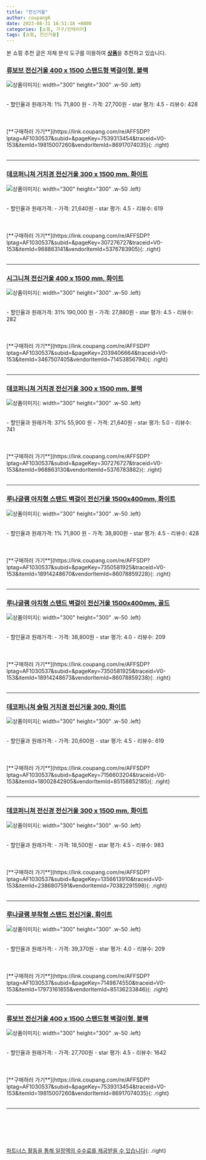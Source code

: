 ```yaml
---
title: "전신거울"
author: coupang6
date: 2023-08-31 16:51:18 +0800
categories: [쇼핑, 가구/인테리어]
tags: [쇼핑, 전신거울]
---
```


본 쇼핑 추천 글은 자체 분석 도구를 이용하여 [**상품**](https://link.coupang.com/a/bao1ui)을 추천하고 있습니다.

### [류보브 전신거울 400 x 1500 스탠드형 벽걸이형, 블랙](https://link.coupang.com/re/AFFSDP?lptag=AF1030537&subid=&pageKey=7539313454&traceid=V0-153&itemId=19815007260&vendorItemId=86917074035)

![상품이미지](https://thumbnail6.coupangcdn.com/thumbnails/remote/230x230ex/image/vendor_inventory/ccbc/60ac073316b6ddca2c3933e5bf3b48fb9d7e82f1c0ac4c99102a40d978a8.png){: width="300" height="300" .w-50 .left}


<br>
- 할인율과 원래가격: 1%  71,800   원
- 가격: 27,700원
- star 평가: 4.5
- 리뷰수: 428
<br>
<br>
<br>
<br>
[**구매하러 가기**](https://link.coupang.com/re/AFFSDP?lptag=AF1030537&subid=&pageKey=7539313454&traceid=V0-153&itemId=19815007260&vendorItemId=86917074035){: .right}
<br>
<br>

---

### [데코퍼니쳐 거치경 전신거울 300 x 1500 mm, 화이트](https://link.coupang.com/re/AFFSDP?lptag=AF1030537&subid=&pageKey=307276727&traceid=V0-153&itemId=968863141&vendorItemId=5376783905)

![상품이미지](https://thumbnail7.coupangcdn.com/thumbnails/remote/230x230ex/image/retail/images/1053087358721209-b2f2b9af-68bf-4d78-8303-c0da281cacac.jpg){: width="300" height="300" .w-50 .left}


<br>
- 할인율과 원래가격: 
- 가격: 21,640원
- star 평가: 4.5
- 리뷰수: 619
<br>
<br>
<br>
<br>
[**구매하러 가기**](https://link.coupang.com/re/AFFSDP?lptag=AF1030537&subid=&pageKey=307276727&traceid=V0-153&itemId=968863141&vendorItemId=5376783905){: .right}
<br>
<br>

---

### [시그니쳐 전신거울 400 x 1500 mm, 화이트](https://link.coupang.com/re/AFFSDP?lptag=AF1030537&subid=&pageKey=2039406664&traceid=V0-153&itemId=3467507405&vendorItemId=71453856794)

![상품이미지](https://thumbnail7.coupangcdn.com/thumbnails/remote/230x230ex/image/retail/images/2414697754774451-03d8e537-f3a9-4817-9e78-6d103791d813.jpg){: width="300" height="300" .w-50 .left}


<br>
- 할인율과 원래가격: 31%  190,000   원
- 가격: 27,880원
- star 평가: 4.5
- 리뷰수: 282
<br>
<br>
<br>
<br>
[**구매하러 가기**](https://link.coupang.com/re/AFFSDP?lptag=AF1030537&subid=&pageKey=2039406664&traceid=V0-153&itemId=3467507405&vendorItemId=71453856794){: .right}
<br>
<br>

---

### [데코퍼니쳐 거치경 전신거울 300 x 1500 mm, 블랙](https://link.coupang.com/re/AFFSDP?lptag=AF1030537&subid=&pageKey=307276727&traceid=V0-153&itemId=968863130&vendorItemId=5376783882)

![상품이미지](https://thumbnail10.coupangcdn.com/thumbnails/remote/230x230ex/image/retail/images/2442174832935540-750ac9cf-d841-427e-8dcb-6f9915f385c9.jpg){: width="300" height="300" .w-50 .left}


<br>
- 할인율과 원래가격: 37%  55,900   원
- 가격: 21,640원
- star 평가: 5.0
- 리뷰수: 741
<br>
<br>
<br>
<br>
[**구매하러 가기**](https://link.coupang.com/re/AFFSDP?lptag=AF1030537&subid=&pageKey=307276727&traceid=V0-153&itemId=968863130&vendorItemId=5376783882){: .right}
<br>
<br>

---

### [루나글램 아치형 스탠드 벽걸이 전신거울 1500x400mm, 화이트](https://link.coupang.com/re/AFFSDP?lptag=AF1030537&subid=&pageKey=7350581925&traceid=V0-153&itemId=18914248670&vendorItemId=86078859228)

![상품이미지](https://thumbnail9.coupangcdn.com/thumbnails/remote/230x230ex/image/vendor_inventory/7db1/b0093481eff13f2393925d8f16f99591d58a71c6bff8d616d6f31f0c60ff.png){: width="300" height="300" .w-50 .left}


<br>
- 할인율과 원래가격: 1%  71,800   원
- 가격: 38,800원
- star 평가: 4.5
- 리뷰수: 428
<br>
<br>
<br>
<br>
[**구매하러 가기**](https://link.coupang.com/re/AFFSDP?lptag=AF1030537&subid=&pageKey=7350581925&traceid=V0-153&itemId=18914248670&vendorItemId=86078859228){: .right}
<br>
<br>

---

### [루나글램 아치형 스탠드 벽걸이 전신거울 1500x400mm, 골드](https://link.coupang.com/re/AFFSDP?lptag=AF1030537&subid=&pageKey=7350581925&traceid=V0-153&itemId=18914248673&vendorItemId=86078859238)

![상품이미지](https://thumbnail10.coupangcdn.com/thumbnails/remote/230x230ex/image/vendor_inventory/eb77/6129642e17f47c1fa627af25688a0e1aeced3abb2db95fac9e499de20adf.png){: width="300" height="300" .w-50 .left}


<br>
- 할인율과 원래가격: 
- 가격: 38,800원
- star 평가: 4.0
- 리뷰수: 209
<br>
<br>
<br>
<br>
[**구매하러 가기**](https://link.coupang.com/re/AFFSDP?lptag=AF1030537&subid=&pageKey=7350581925&traceid=V0-153&itemId=18914248673&vendorItemId=86078859238){: .right}
<br>
<br>

---

### [데코퍼니쳐 슬림 거치경 전신거울 300, 화이트](https://link.coupang.com/re/AFFSDP?lptag=AF1030537&subid=&pageKey=7156603204&traceid=V0-153&itemId=18002842905&vendorItemId=85158852185)

![상품이미지](https://thumbnail6.coupangcdn.com/thumbnails/remote/230x230ex/image/retail/images/1710438088725595-53907b31-f095-457b-8d50-908d85397178.jpg){: width="300" height="300" .w-50 .left}


<br>
- 할인율과 원래가격: 
- 가격: 20,600원
- star 평가: 4.5
- 리뷰수: 619
<br>
<br>
<br>
<br>
[**구매하러 가기**](https://link.coupang.com/re/AFFSDP?lptag=AF1030537&subid=&pageKey=7156603204&traceid=V0-153&itemId=18002842905&vendorItemId=85158852185){: .right}
<br>
<br>

---

### [데코퍼니쳐 전신경 전신거울 300 x 1500 mm, 화이트](https://link.coupang.com/re/AFFSDP?lptag=AF1030537&subid=&pageKey=1356613910&traceid=V0-153&itemId=2386807591&vendorItemId=70382291598)

![상품이미지](https://thumbnail7.coupangcdn.com/thumbnails/remote/230x230ex/image/retail/images/2533010046918729-e70207c3-6cbe-4c16-bd21-281bb3cb6bd2.jpg){: width="300" height="300" .w-50 .left}


<br>
- 할인율과 원래가격: 
- 가격: 18,500원
- star 평가: 4.5
- 리뷰수: 983
<br>
<br>
<br>
<br>
[**구매하러 가기**](https://link.coupang.com/re/AFFSDP?lptag=AF1030537&subid=&pageKey=1356613910&traceid=V0-153&itemId=2386807591&vendorItemId=70382291598){: .right}
<br>
<br>

---

### [루나글램 부착형 스탠드 전신거울, 화이트](https://link.coupang.com/re/AFFSDP?lptag=AF1030537&subid=&pageKey=7149874550&traceid=V0-153&itemId=17973161855&vendorItemId=85136233846)

![상품이미지](https://thumbnail8.coupangcdn.com/thumbnails/remote/230x230ex/image/vendor_inventory/9957/8855687442d92e60950db71a26cb67c9dade5922ef4a4ea5ee6e195b2c8d.jpg){: width="300" height="300" .w-50 .left}


<br>
- 할인율과 원래가격: 
- 가격: 39,370원
- star 평가: 4.0
- 리뷰수: 209
<br>
<br>
<br>
<br>
[**구매하러 가기**](https://link.coupang.com/re/AFFSDP?lptag=AF1030537&subid=&pageKey=7149874550&traceid=V0-153&itemId=17973161855&vendorItemId=85136233846){: .right}
<br>
<br>

---

### [류보브 전신거울 400 x 1500 스탠드형 벽걸이형, 블랙](https://link.coupang.com/re/AFFSDP?lptag=AF1030537&subid=&pageKey=7539313454&traceid=V0-153&itemId=19815007260&vendorItemId=86917074035)

![상품이미지](https://thumbnail6.coupangcdn.com/thumbnails/remote/230x230ex/image/vendor_inventory/ccbc/60ac073316b6ddca2c3933e5bf3b48fb9d7e82f1c0ac4c99102a40d978a8.png){: width="300" height="300" .w-50 .left}


<br>
- 할인율과 원래가격: 
- 가격: 27,700원
- star 평가: 4.5
- 리뷰수: 1642
<br>
<br>
<br>
<br>
[**구매하러 가기**](https://link.coupang.com/re/AFFSDP?lptag=AF1030537&subid=&pageKey=7539313454&traceid=V0-153&itemId=19815007260&vendorItemId=86917074035){: .right}
<br>
<br>

---
<br><br><br><br><br> [파트너스 활동을 통해 일정액의 수수료를 제공받을 수 있습니다](https://link.coupang.com/a/bao1ui){: .right}